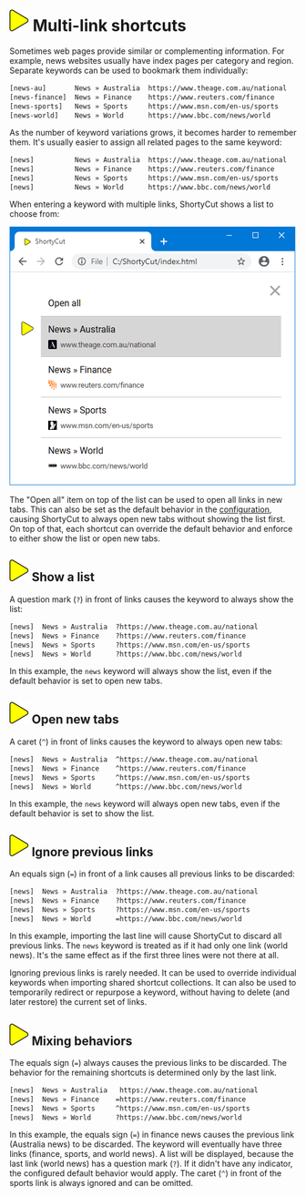 # ![](img/arrow.svg) Multi-link shortcuts

Sometimes web pages provide similar or complementing information.
For example, news websites usually have index pages per category and region.
Separate keywords can be used to bookmark them individually:

```text
[news-au]       News » Australia  https://www.theage.com.au/national
[news-finance]  News » Finance    https://www.reuters.com/finance
[news-sports]   News » Sports     https://www.msn.com/en-us/sports
[news-world]    News » World      https://www.bbc.com/news/world
```

As the number of keyword variations grows, it becomes harder to remember them.
It's usually easier to assign all related pages to the same keyword:

```text
[news]          News » Australia  https://www.theage.com.au/national
[news]          News » Finance    https://www.reuters.com/finance
[news]          News » Sports     https://www.msn.com/en-us/sports
[news]          News » World      https://www.bbc.com/news/world
```

When entering a keyword with multiple links, ShortyCut shows a list to choose from:

![](img/multi-link-keyword.png)

The "Open all" item on top of the list can be used to open all links in new tabs.
This can also be set as the default behavior in the
[configuration](configuration.md#shortcutformaturlmultilinkindicatordefault),
causing ShortyCut to always open new tabs without showing the list first.
On top of that, each shortcut can override the default behavior and enforce to either show the list or open new tabs.

## ![](img/arrow.svg) Show a list

A question mark (`?`) in front of links causes the keyword to always show the list:

```text
[news]  News » Australia  ?https://www.theage.com.au/national
[news]  News » Finance    ?https://www.reuters.com/finance
[news]  News » Sports     ?https://www.msn.com/en-us/sports
[news]  News » World      ?https://www.bbc.com/news/world
```

In this example, the `news` keyword will always show the list, even if the default behavior is set to open new tabs.

## ![](img/arrow.svg) Open new tabs

A caret (`^`) in front of links causes the keyword to always open new tabs:

```text
[news]  News » Australia  ^https://www.theage.com.au/national
[news]  News » Finance    ^https://www.reuters.com/finance
[news]  News » Sports     ^https://www.msn.com/en-us/sports
[news]  News » World      ^https://www.bbc.com/news/world
```

In this example, the `news` keyword will always open new tabs, even if the default behavior is set to show the list.

## ![](img/arrow.svg) Ignore previous links

An equals sign (`=`) in front of a link causes all previous links to be discarded:

```text
[news]  News » Australia  ?https://www.theage.com.au/national
[news]  News » Finance    ?https://www.reuters.com/finance
[news]  News » Sports     ?https://www.msn.com/en-us/sports
[news]  News » World      =https://www.bbc.com/news/world
```

In this example, importing the last line will cause ShortyCut to discard all previous links.
The `news` keyword is treated as if it had only one link (world news).
It's the same effect as if the first three lines were not there at all.

Ignoring previous links is rarely needed.
It can be used to override individual keywords when importing shared shortcut collections.
It can also be used to temporarily redirect or repurpose a keyword,
without having to delete (and later restore) the current set of links.

## ![](img/arrow.svg) Mixing behaviors

The equals sign (`=`) always causes the previous links to be discarded.
The behavior for the remaining shortcuts is determined only by the last link.

```text
[news]  News » Australia   https://www.theage.com.au/national
[news]  News » Finance    =https://www.reuters.com/finance
[news]  News » Sports     ^https://www.msn.com/en-us/sports
[news]  News » World      ?https://www.bbc.com/news/world
```

In this example, the equals sign (`=`) in finance news causes the previous link (Australia news) to be discarded.
The keyword will eventually have three links (finance, sports, and world news).
A list will be displayed, because the last link (world news) has a question mark (`?`).
If it didn't have any indicator, the configured default behavior would apply.
The caret (`^`) in front of the sports link is always ignored and can be omitted.
